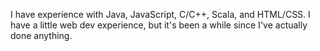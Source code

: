  I have experience with Java, JavaScript, C/C++, Scala, and HTML/CSS. I have a little web dev experience, but it's been a while since I've actually done anything. 
